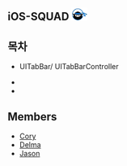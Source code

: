 ## iOS-SQUAD <img src="https://github.com/corykim0829/iOS-squad/blob/master/images/codesquad.png?raw=true" width="32px">

## 목차

- UITabBar/ UITabBarController

- 
- 

## Members

- [Cory](https://github.com/corykim0829)
- [Delma](https://github.com/delmaSong)
- [Jason](https://github.com/ehgud0670)
